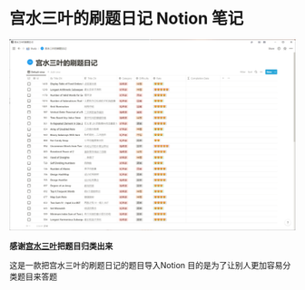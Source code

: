 # 宫水三叶的刷题日记 Notion 笔记
<img src="https://raw.githubusercontent.com/WeeHong/logicstack-leetcode-notion/main/images/screenshot.png" alt="LogicStack Notion">

**感谢[宫水三叶](https://github.com/SharingSource/LogicStack-LeetCode)把题目归类出来** 

这是一款把宫水三叶的刷题日记的题目导入Notion
目的是为了让别人更加容易分类题目来答题
